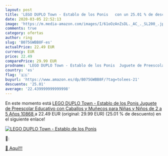 ```yaml
---
layout: post
title: 'LEGO DUPLO Town - Establo de los Ponis   con un 25.01 % de descuento'
date: 2020-03-05 22:52:13
image: 'https://m.media-amazon.com/images/I/61oOzAnZsDL._AC_._SL200_.jpg'
comments: true
category: ofertas
author: ring
slug: 'B075GWBB8F-es'
actualPrice: 22.49 EUR
currency: EUR
price: 22.49
comparePrice: 29.99 EUR
prodname: 'LEGO DUPLO Town - Establo de los Ponis  Juguete de Preescolar Educativo con Caballos y Muñecos para Niñas y Niños de 2 a 5 Años  10868 '
country: 'es'
flag: '🇪🇸'
buyurl: 'https://www.amazon.es/dp/B075GWBB8F/?tag=tolees-21'
descuento: '25.01'
average: '22.439999999999998'
---
```


En este momento está [LEGO DUPLO Town - Establo de los Ponis  Juguete de Preescolar Educativo con Caballos y Muñecos para Niñas y Niños de 2 a 5 Años  10868 ](https://www.amazon.es/dp/B075GWBB8F/?tag=tolees-21) a 22.49 EUR (original: 29.99 EUR) (25.01 %  de descuento) en el siguiente enlace!

[![LEGO DUPLO Town - Establo de los Ponis  ](https://m.media-amazon.com/images/I/61oOzAnZsDL._AC_._SL200_.jpg)](https://www.amazon.es/dp/B075GWBB8F/?tag=tolees-21)

🔎:


[🛒 Aquí!!!](https://www.amazon.es/dp/B075GWBB8F/?tag=tolees-21)
